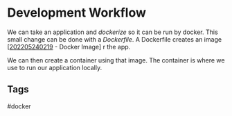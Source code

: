 # Development Workflow

We can take an application and *dockerize* so it can be run by docker. This small change can be done with a *Dockerfile*. A Dockerfile creates an image [[202205240219](../202205240219) - Docker Image]
r the app. 

We can then create a container using that image. The container is where we use to run our application locally.  

## Tags
#docker
